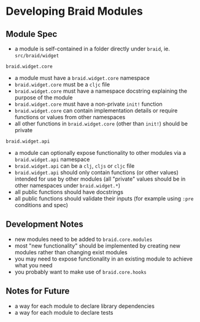 # Developing Braid Modules

## Module Spec

- a module is self-contained in a folder directly under `braid`, ie. `src/braid/widget`

`braid.widget.core`

- a module must have a `braid.widget.core` namespace
- `braid.widget.core` must be a `cljc` file
- `braid.widget.core` must have a namespace docstring explaining the purpose of the module
- `braid.widget.core` must have a non-private `init!` function
- `braid.widget.core` can contain implementation details or require functions or values from other namespaces
- all other functions in `braid.widget.core` (other than `init!`) should be private

`braid.widget.api`

- a module can optionally expose functionality to other modules via a `braid.widget.api` namespace
- `braid.widget.api` can be a `clj`, `cljs` or `cljc` file
- `braid.widget.api` should only contain functions (or other values) intended for use by other modules (all "private" values should be in other namespaces under `braid.widget.*`)
- all public functions should have docstrings
- all public functions should validate their inputs (for example using `:pre` conditions and spec)



## Development Notes

- new modules need to be added to `braid.core.modules`
- most "new functionality" should be implemented by creating new modules rather than changing exist modules
- you may need to expose functionality in an existing module to achieve what you need
- you probably want to make use of `braid.core.hooks`


## Notes for Future

 - a way for each module to declare library dependencies
 - a way for each module to declare tests




